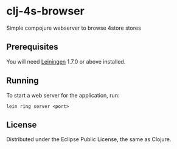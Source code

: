 # clj-4s-browser

Simple compojure webserver to browse 4store stores

## Prerequisites

You will need [Leiningen][1] 1.7.0 or above installed.

[1]: https://github.com/technomancy/leiningen

## Running

To start a web server for the application, run:

    lein ring server <port>

## License

Distributed under the Eclipse Public License, the same as Clojure.
